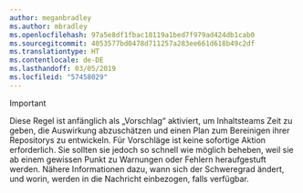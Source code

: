 ```yaml
---
author: meganbradley
ms.author: mbradley
ms.openlocfilehash: 97a5e8df1fbac10119a1bed7f979ad424db1cab0
ms.sourcegitcommit: 4053577bd0478d711257a283ee661d618b49c2df
ms.translationtype: HT
ms.contentlocale: de-DE
ms.lasthandoff: 03/05/2019
ms.locfileid: "57458029"
---
```

> [!IMPORTANT]
> Diese Regel ist anfänglich als „Vorschlag“ aktiviert, um Inhaltsteams Zeit zu geben, die Auswirkung abzuschätzen und einen Plan zum Bereinigen ihrer Repositorys zu entwickeln. Für Vorschläge ist keine sofortige Aktion erforderlich. Sie sollten sie jedoch so schnell wie möglich beheben, weil sie ab einem gewissen Punkt zu Warnungen oder Fehlern heraufgestuft werden. Nähere Informationen dazu, wann sich der Schweregrad ändert, und worin, werden in die Nachricht einbezogen, falls verfügbar.